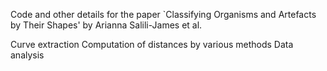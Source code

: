 Code and other details for the paper `Classifying Organisms and Artefacts by Their Shapes' by Arianna Salili-James et al.

Curve extraction
Computation of distances by various methods
Data analysis
